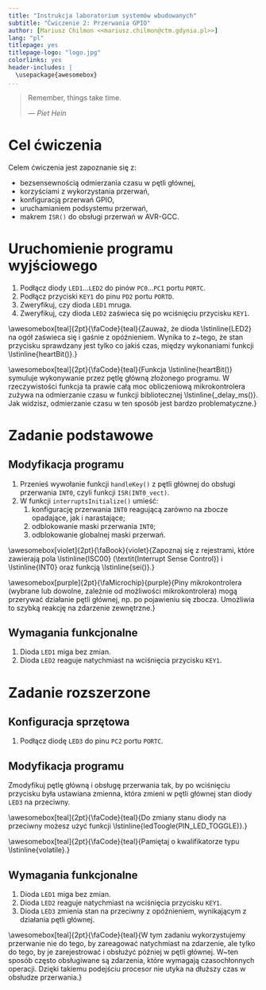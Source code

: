 ```yaml
---
title: "Instrukcja laboratorium systemów wbudowanych"
subtitle: "Ćwiczenie 2: Przerwania GPIO"
author: [Mariusz Chilmon <<mariusz.chilmon@ctm.gdynia.pl>>]
lang: "pl"
titlepage: yes
titlepage-logo: "logo.jpg"
colorlinks: yes
header-includes: |
  \usepackage{awesomebox}
...
```


> Remember, things take time.
>
> — _Piet Hein_

# Cel ćwiczenia

Celem ćwiczenia jest zapoznanie się z:

* bezsensewnością odmierzania czasu w pętli głównej,
* korzyściami z wykorzystania przerwań,
* konfiguracją przerwań GPIO,
* uruchamianiem podsystemu przerwań,
* makrem `ISR()` do obsługi przerwań w AVR-GCC.

# Uruchomienie programu wyjściowego

1. Podłącz diody `LED1`…`LED2` do pinów `PC0`…`PC1` portu `PORTC`.
1. Podłącz przyciski `KEY1` do pinu `PD2` portu `PORTD`.
1. Zweryfikuj, czy dioda `LED1` mruga.
1. Zweryfikuj, czy dioda `LED2` zaświeca się po wciśnięciu przycisku `KEY1`.

\awesomebox[teal]{2pt}{\faCode}{teal}{Zauważ, że dioda \lstinline{LED2} na ogół zaświeca się i gaśnie z opóźnieniem. Wynika to z~tego, że stan przycisku sprawdzany jest tylko co jakiś czas, między wykonaniami funkcji \lstinline{heartBit()}.}

\awesomebox[teal]{2pt}{\faCode}{teal}{Funkcja \lstinline{heartBit()} symuluje wykonywanie przez pętlę główną złożonego programu. W rzeczywistości funkcja ta prawie całą moc obliczeniową mikrokontrolera zużywa na odmierzanie czasu w funkcji bibliotecznej \lstinline{_delay_ms()}. Jak widzisz, odmierzanie czasu w ten sposób jest bardzo problematyczne.}

# Zadanie podstawowe

## Modyfikacja programu

1. Przenieś wywołanie funkcji `handleKey()` z pętli głównej do obsługi przerwania `INT0`, czyli funkcji `ISR(INT0_vect)`.
1. W funkcji `interruptsInitialize()` umieść:
   1. konfigurację przerwania `INT0` reagującą zarówno na zbocze opadające, jak i narastające;
   1. odblokowanie maski przerwania `INT0`;
   1. odblokowanie globalnej maski przerwań.

\awesomebox[violet]{2pt}{\faBook}{violet}{Zapoznaj się z rejestrami, które zawierają pola \lstinline{ISC00} (\textit{Interrupt Sense Control}) i \lstinline{INT0} oraz funkcją \lstinline{sei()}.}

\awesomebox[purple]{2pt}{\faMicrochip}{purple}{Piny mikrokontrolera (wybrane lub dowolne, zależnie od możliwości mikrokontrolera) mogą przerywać działanie pętli głównej, np. po pojawieniu się zbocza. Umożliwia to szybką reakcję na zdarzenie zewnętrzne.}

## Wymagania funkcjonalne

1. Dioda `LED1` miga bez zmian.
1. Dioda `LED2` reaguje natychmiast na wciśnięcia przycisku `KEY1`.

# Zadanie rozszerzone

## Konfiguracja sprzętowa

1. Podłącz diodę `LED3` do pinu `PC2` portu `PORTC`.

## Modyfikacja programu

Zmodyfikuj pętlę główną i obsługę przerwania tak, by po wciśnięciu przycisku była ustawiana zmienna, która zmieni w pętli głównej stan diody `LED3` na przeciwny.

\awesomebox[teal]{2pt}{\faCode}{teal}{Do zmiany stanu diody na przeciwny możesz użyć funkcji \lstinline{ledToogle(PIN_LED_TOGGLE)}.}

\awesomebox[teal]{2pt}{\faCode}{teal}{Pamiętaj o kwalifikatorze typu \lstinline{volatile}.}

## Wymagania funkcjonalne

1. Dioda `LED1` miga bez zmian.
1. Dioda `LED2` reaguje natychmiast na wciśnięcia przycisku `KEY1`.
1. Dioda `LED3` zmienia stan na przeciwny z opóźnieniem, wynikającym z działania pętli głównej.

\awesomebox[teal]{2pt}{\faCode}{teal}{W tym zadaniu wykorzystujemy przerwanie nie do tego, by zareagować natychmiast na zdarzenie, ale tylko do tego, by je zarejestrować i obsłużyć później w pętli głównej. W~ten sposób często obsługiwane są zdarzenia, które wymagają czasochłonnych operacji. Dzięki takiemu podejściu procesor nie utyka na dłuższy czas w obsłudze przerwania.}
